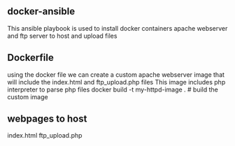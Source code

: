 ## docker-ansible
This ansible playbook is used to install docker containers apache webserver and ftp server to host and upload files

## Dockerfile
using the docker file we can create a custom apache webserver image that will include the index.html and ftp_upload.php files
This image includes php interpreter to parse php files
docker build -t my-httpd-image .   # build the custom image

## webpages to host 
index.html
ftp_upload.php
